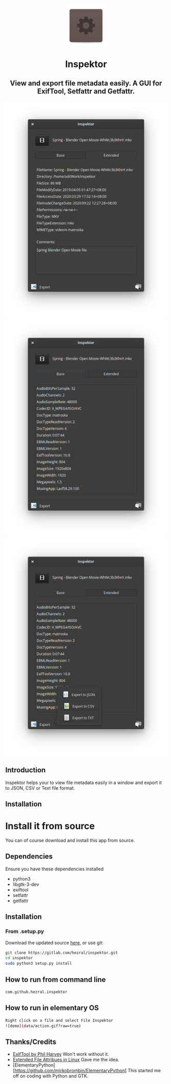 <div align="center">

![icon](data/com.github.hezral.inspektor.svg)

# Inspektor

## View and export file metadata easily. A GUI for ExifTool, Setfattr and Getfattr. 
</div>
  
<div align="center">

![Screenshot 01](data/screenshot-01.png?raw=true)
![Screenshot 02](data/screenshot-02.png?raw=true)
![Screenshot 03](data/screenshot-03.png?raw=true)


</div>

## Introduction
Inspektor helps your to view file metadata easily in a window and export it to JSON, CSV or Text file format. 


## Installation

# Install it from source

You can of course download and install this app from source.

## Dependencies

Ensure you have these dependencies installed

* python3
* libgtk-3-dev
* exiftool
* setfattr
* getfattr

## Installation

### From .setup.py
Download the updated source [here](https://gitlab.com/hezral/inspektor/archive/master.zip), or use git:

```bash
git clone https://gitlab.com/hezral/inspektor.git
cd inspektor
sudo python3 setup.py install
```

## How to run from command line
```bash
com.github.hezral.inspektor
```

## How to run in elementary OS
```bash
Right click on a file and select File Inspektor
![demo](data/action.gif?raw=true)

```

## Thanks/Credits

- [ExifTool by Phil Harvey](https://exiftool.org/) Won't work without it. 
- [Extended File Attribues in Linux](https://www.linuxtoday.com/blog/extended-file-attributes-rock.html) Gave me the idea.
- [ElementaryPython][https://github.com/mirkobrombin/ElementaryPython] This started me off on coding with Python and GTK. 
